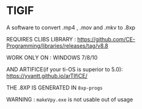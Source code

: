 # TIGIF
A software to convert .mp4 , .mov and .mkv to .8xp 

REQUIRES CLIBS LIBRARY : https://github.com/CE-Programming/libraries/releases/tag/v8.8

WORK ONLY ON : WINDOWS 7/8/10

AND ARTIFICE(if your ti-OS is superior to 5.0): https://yvantt.github.io/arTIfiCE/

THE .8XP IS GENERATED IN `8xp-progs`

WARNING : `makeVpy.exe` is not usable out of usage
